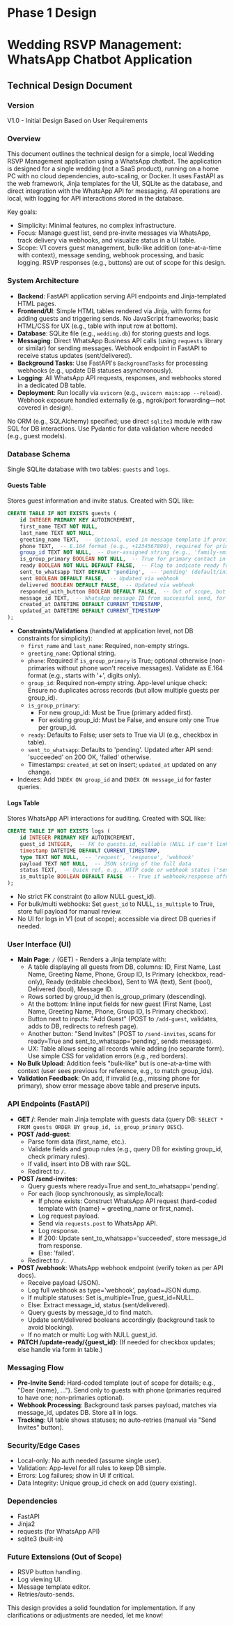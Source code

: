 # Phase 1 Design
# Wedding RSVP Management: WhatsApp Chatbot Application

## Technical Design Document

### Version
V1.0 - Initial Design Based on User Requirements

### Overview
This document outlines the technical design for a simple, local Wedding RSVP Management application using a WhatsApp chatbot. The application is designed for a single wedding (not a SaaS product), running on a home PC with no cloud dependencies, auto-scaling, or Docker. It uses FastAPI as the web framework, Jinja templates for the UI, SQLite as the database, and direct integration with the WhatsApp API for messaging. All operations are local, with logging for API interactions stored in the database.

Key goals:
- Simplicity: Minimal features, no complex infrastructure.
- Focus: Manage guest list, send pre-invite messages via WhatsApp, track delivery via webhooks, and visualize status in a UI table.
- Scope: V1 covers guest management, bulk-like addition (one-at-a-time with context), message sending, webhook processing, and basic logging. RSVP responses (e.g., buttons) are out of scope for this design.

### System Architecture
- **Backend**: FastAPI application serving API endpoints and Jinja-templated HTML pages.
- **Frontend/UI**: Simple HTML tables rendered via Jinja, with forms for adding guests and triggering sends. No JavaScript frameworks; basic HTML/CSS for UX (e.g., table with input row at bottom).
- **Database**: SQLite file (e.g., `wedding.db`) for storing guests and logs.
- **Messaging**: Direct WhatsApp Business API calls (using `requests` library or similar) for sending messages. Webhook endpoint in FastAPI to receive status updates (sent/delivered).
- **Background Tasks**: Use FastAPI's `BackgroundTasks` for processing webhooks (e.g., update DB statuses asynchronously).
- **Logging**: All WhatsApp API requests, responses, and webhooks stored in a dedicated DB table.
- **Deployment**: Run locally via `uvicorn` (e.g., `uvicorn main:app --reload`). Webhook exposure handled externally (e.g., ngrok/port forwarding—not covered in design).

No ORM (e.g., SQLAlchemy) specified; use direct `sqlite3` module with raw SQL for DB interactions. Use Pydantic for data validation where needed (e.g., guest models).

### Database Schema
Single SQLite database with two tables: `guests` and `logs`.

#### Guests Table
Stores guest information and invite status. Created with SQL like:
```sql
CREATE TABLE IF NOT EXISTS guests (
    id INTEGER PRIMARY KEY AUTOINCREMENT,
    first_name TEXT NOT NULL,
    last_name TEXT NOT NULL,
    greeting_name TEXT,  -- Optional, used in message template if provided
    phone TEXT,  -- E.164 format (e.g., +1234567890), required for primaries and anyone receiving messages
    group_id TEXT NOT NULL,  -- User-assigned string (e.g., 'family-smith'), unique check at app level
    is_group_primary BOOLEAN NOT NULL,  -- True for primary contact in group
    ready BOOLEAN NOT NULL DEFAULT FALSE,  -- Flag to indicate ready for invite send
    sent_to_whatsapp TEXT DEFAULT 'pending',  -- 'pending' (default/initial), 'succeeded', 'failed'
    sent BOOLEAN DEFAULT FALSE,  -- Updated via webhook
    delivered BOOLEAN DEFAULT FALSE,  -- Updated via webhook
    responded_with_button BOOLEAN DEFAULT FALSE,  -- Out of scope, but placeholder for future
    message_id TEXT,  -- WhatsApp message ID from successful send, for webhook matching
    created_at DATETIME DEFAULT CURRENT_TIMESTAMP,
    updated_at DATETIME DEFAULT CURRENT_TIMESTAMP
);
```
- **Constraints/Validations** (handled at application level, not DB constraints for simplicity):
  - `first_name` and `last_name`: Required, non-empty strings.
  - `greeting_name`: Optional string.
  - `phone`: Required if `is_group_primary` is True; optional otherwise (non-primaries without phone won't receive messages). Validate as E.164 format (e.g., starts with '+', digits only).
  - `group_id`: Required non-empty string. App-level unique check: Ensure no duplicates across records (but allow multiple guests per group_id).
  - `is_group_primary`: 
    - For new group_id: Must be True (primary added first).
    - For existing group_id: Must be False, and ensure only one True per group_id.
  - `ready`: Defaults to False; user sets to True via UI (e.g., checkbox in table).
  - `sent_to_whatsapp`: Defaults to 'pending'. Updated after API send: 'succeeded' on 200 OK, 'failed' otherwise.
  - Timestamps: `created_at` set on insert; `updated_at` updated on any change.
- Indexes: Add `INDEX ON group_id` and `INDEX ON message_id` for faster queries.

#### Logs Table
Stores WhatsApp API interactions for auditing. Created with SQL like:
```sql
CREATE TABLE IF NOT EXISTS logs (
    id INTEGER PRIMARY KEY AUTOINCREMENT,
    guest_id INTEGER,  -- FK to guests.id, nullable (NULL if can't link or multiple)
    timestamp DATETIME DEFAULT CURRENT_TIMESTAMP,
    type TEXT NOT NULL,  -- 'request', 'response', 'webhook'
    payload TEXT NOT NULL,  -- JSON string of the full data
    status TEXT,  -- Quick ref, e.g., HTTP code or webhook status ('sent', 'delivered')
    is_multiple BOOLEAN DEFAULT FALSE  -- True if webhook/response affects multiple guests (no guest_id link)
);
```
- No strict FK constraint (to allow NULL guest_id).
- For bulk/multi webhooks: Set `guest_id` to NULL, `is_multiple` to True, store full payload for manual review.
- No UI for logs in V1 (out of scope); accessible via direct DB queries if needed.

### User Interface (UI)
- **Main Page**: `/` (GET) - Renders a Jinja template with:
  - A table displaying all guests from DB, columns: ID, First Name, Last Name, Greeting Name, Phone, Group ID, Is Primary (checkbox, read-only), Ready (editable checkbox), Sent to WA (text), Sent (bool), Delivered (bool), Message ID.
  - Rows sorted by group_id then is_group_primary (descending).
  - At the bottom: Inline input fields for new guest (First Name, Last Name, Greeting Name, Phone, Group ID, Is Primary checkbox).
  - Button next to inputs: "Add Guest" (POST to `/add-guest`, validates, adds to DB, redirects to refresh page).
  - Another button: "Send Invites" (POST to `/send-invites`, scans for ready=True and sent_to_whatsapp='pending', sends messages).
  - UX: Table allows seeing all records while adding (no separate form). Use simple CSS for validation errors (e.g., red borders).
- **No Bulk Upload**: Addition feels "bulk-like" but is one-at-a-time with context (user sees previous for reference, e.g., to match group_ids).
- **Validation Feedback**: On add, if invalid (e.g., missing phone for primary), show error message above table and preserve inputs.

### API Endpoints (FastAPI)
- **GET /**: Render main Jinja template with guests data (query DB: `SELECT * FROM guests ORDER BY group_id, is_group_primary DESC`).
- **POST /add-guest**: 
  - Parse form data (first_name, etc.).
  - Validate fields and group rules (e.g., query DB for existing group_id, check primary rules).
  - If valid, insert into DB with raw SQL.
  - Redirect to `/`.
- **POST /send-invites**:
  - Query guests where ready=True and sent_to_whatsapp='pending'.
  - For each (loop synchronously, as simple/local):
    - If phone exists: Construct WhatsApp API request (hard-coded template with {name} = greeting_name or first_name).
    - Log request payload.
    - Send via `requests.post` to WhatsApp API.
    - Log response.
    - If 200: Update sent_to_whatsapp='succeeded', store message_id from response.
    - Else: 'failed'.
  - Redirect to `/`.
- **POST /webhook**: WhatsApp webhook endpoint (verify token as per API docs).
  - Receive payload (JSON).
  - Log full webhook as type='webhook', payload=JSON dump.
  - If multiple statuses: Set is_multiple=True, guest_id=NULL.
  - Else: Extract message_id, status (sent/delivered).
  - Query guests by message_id to find match.
  - Update sent/delivered booleans accordingly (background task to avoid blocking).
  - If no match or multi: Log with NULL guest_id.
- **PATCH /update-ready/{guest_id}**: (If needed for checkbox updates; else handle via form in table.)

### Messaging Flow
- **Pre-Invite Send**: Hard-coded template (out of scope for details; e.g., "Dear {name}, ..."). Send only to guests with phone (primaries required to have one; non-primaries optional).
- **Webhook Processing**: Background task parses payload, matches via message_id, updates DB. Store all in logs.
- **Tracking**: UI table shows statuses; no auto-retries (manual via "Send Invites" button).

### Security/Edge Cases
- Local-only: No auth needed (assume single user).
- Validation: App-level for all rules to keep DB simple.
- Errors: Log failures; show in UI if critical.
- Data Integrity: Unique group_id check on add (query existing).

### Dependencies
- FastAPI
- Jinja2
- requests (for WhatsApp API)
- sqlite3 (built-in)

### Future Extensions (Out of Scope)
- RSVP button handling.
- Log viewing UI.
- Message template editor.
- Retries/auto-sends.

This design provides a solid foundation for implementation. If any clarifications or adjustments are needed, let me know!